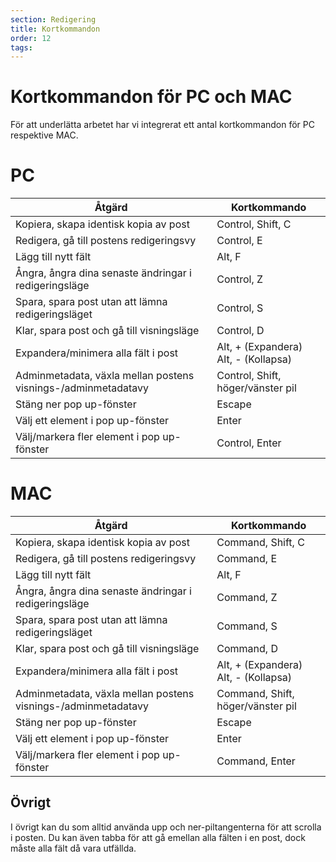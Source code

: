 ```yaml
---
section: Redigering
title: Kortkommandon
order: 12
tags:
---
```


# Kortkommandon för PC och MAC
För att underlätta arbetet har vi integrerat ett antal kortkommandon för PC respektive MAC. 
  
# PC 
    
| Åtgärd 					    	| Kortkommando 																   	  |
|	 ------------- 						| 				------------- 																    |
| Kopiera, skapa identisk kopia av post 				|Control, Shift, C  								    |
| Redigera, gå till postens redigeringsvy 						|Control, E  				  							    |
| Lägg till nytt fält							|  																  Alt, F 														  |
| Ångra, ångra dina senaste ändringar i redigeringsläge	| 			Control, Z		  |  
| Spara, spara post utan att lämna redigeringsläget   | Control, S |
| Klar, spara post och gå till visningsläge | Control, D |
| Expandera/minimera alla fält i post 		|						Alt, + (Expandera) Alt, - (Kollapsa)  										  |
| Adminmetadata, växla mellan postens visnings-/adminmetadatavy  |Control, Shift, höger/vänster pil   	  |
| Stäng ner pop up-fönster | Escape |
| Välj ett element i pop up-fönster | Enter |
| Välj/markera fler element i pop up-fönster | Control, Enter |


# MAC 
    
|               Åtgärd 					    	| 										Kortkommando 																	|
|						 ------------- 						| 										------------- 																|
| Kopiera, skapa identisk kopia av post  				| Command, Shift, C  								|
| Redigera, gå till postens redigeringsvy  | Command, E   |
| Lägg till nytt fält | Alt, F  |
| Ångra, ångra dina senaste ändringar i redigeringsläge | Command, Z |
| Spara, spara post utan att lämna redigeringsläget   | Command, S  |
| Klar, spara post och gå till visningsläge | Command, D |
| Expandera/minimera alla fält i post | Alt, + (Expandera) Alt, - (Kollapsa) |
| Adminmetadata, växla mellan postens visnings-/adminmetadatavy  | Command, Shift, höger/vänster pil |
| Stäng ner pop up-fönster | Escape |
| Välj ett element i pop up-fönster | Enter |
| Välj/markera fler element i pop up-fönster | Command, Enter |



## Övrigt
I övrigt kan du som alltid använda upp och ner-piltangenterna för att scrolla i posten. Du kan även tabba för att gå emellan alla fälten i en post, dock måste alla fält då vara utfällda. 
  



